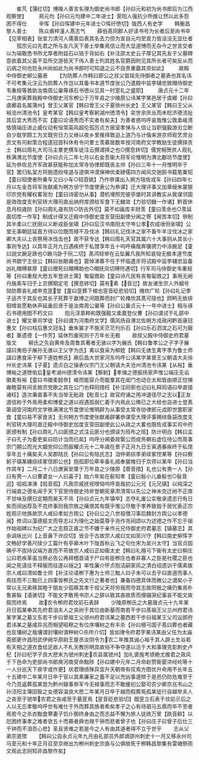 <!-- { "loadSidebar": true } -->
　　崔芃【蒲红切】博陵人善言名理为御史尚书郎【孙曰元和初为尚书郎后为江西观察使】
　　郑元均【孙曰元均建中二年进士】荥阳人强抗少所推让然以此多怨困不得仕
　　辛恽【孙曰恽建中元年进士○恽纡愤切】陇西人有史学
　　韩衡昌黎人善士
　　陈众甫梓潼人髙志气
　　薛伯髙同郡人好读书号为长者后至尚书卒【见宰相表】张宣力清河人儒善后表其名去力但为宣自元均至宣力皆没没无显仕者
　　孤宗元曰先君之所与友凡天下善士举集焉信让而大显道博而无杂今之世言交者以为端敢悉书所尤厚者附兹石以铭于背如右【补注邵太史云子厚记其先友于父墓碑意欲着其父虽不显所交游皆天下伟人善士列其姓名官爵因附见其所长者可矣反从而讥病之何也贬永州尚如此为尚书郎时可知退之云不自贵重葢其资如此】
　　故殿中侍御史柳公墓表
　　【为防葬人作韩曰即公之叔父尝铭先侍御者之墓表也其名讳不可考集元注云为防葬人作岂以其备书本道节度张公乃遣殿中监李辅忠致赗侍御史韦重规等救助汝南周公巢等琢石书徳以见其一时窆礼之盛耶】
　　唐贞元十二年二月庚寅葬我殿中侍御史河东栁公于万年县之少陵原公讳某字某邑居于虞郷【孙曰虞郷县名属蒲州】曾王父某官【韩曰曾王父子夏徐州长史】王父某官【韩曰王父从裕沧州清池令】皇考某官【韩曰皇考察躬湖州徳清令】奕世余庆丛而未稔济德流祉其后宜大秀而不实【童曰论语秀而不实者有矣夫】为善者惑呜呼哀哉惟公敦柔峻清恪慎端庄进止威仪动有恒常英风超伦孤厉贞方居室孝悌与人信让当职强毅游刃立断自少耽学颇工为文既穷日力又继以夜乡里推择敦迫上道乃与计偕来游京师观艺灵台贡文有司射策合程遂冠首科休有令问羣士羡慕居数年授河南府文学教励生徒撰择贡士【韩曰周礼大司马主羣吏撰车徒注云撰谓择之也○撰息转切】儒党相贺庶人观礼秩满渭北节度使【孙曰贞元二年七月以右金吾衞大将军论惟明为渭北鄜坊节度使】延为叅佐总齐军政甚获能称加太常寺协律郎既丧主帅【孙曰三年十一月惟明卒于官】罢归私室方将脱遗纷埃退与道俱冲漠保神优柔肄儒四方闻风交驰鹄书载笔乗轺【童曰轺使者所乗车又曰小车○轺音姚】乃作叅谋出入朔方陪佐戎车【孙曰四年七月以左金吾将军张献甫为朔方邠宁节度使表公为叅谋】迁大理评事又加章绶朱裳银印宗党有耀权畧宻勿【童曰诗密勿从事】潜机埋照完彼亭堡时其讲教实从我谋邻国是效改度支判官转大理司直出纳府库颁给军食下无雠敛【力验切雠一作诸】黔首休息月校歳防【孙曰周礼歳有防○防古外切】莫不如画库丰财羡【童曰羡余也○羡延面切库一作军】制成计得又迁殿中侍御史度支营田副使分阃之寄【阃苦本切】叅制其半柔以仁抚刚以义断戎臣坐啸【孙曰后汉书南阳太守岑公孝农成瑨但坐啸】公堂无事朝廷延首方待以位既而禄不及伐冰【韩曰礼记伐冰之家不畜牛羊注伐冰之家卿大夫以上丧祭用冰伐击也】政不获专达【韩曰周礼天官其属六十大事则从其长小事则专达】以其年正月九日遇疾终于私馆享年五十呜呼痛哉奔骥骋力中涂踠足【童曰説文踠足跌也○踠乌卧于阮二切】髙鸿轻举在云坠翼凡我所知哀恸无极本道节度尚书朗宁王张公【韩曰张献甫也】震悼涕慕不任于怀临遣牙将试殿中监李辅忠监备凶礼赗赙甚厚【童曰赠死曰赗赙助也○赗抚凤切赙符遇切】行军司马侍御史韦重规等【孙曰重规大厯五年登进士第】匍匐救助【童曰诗凡民有丧匍匐救之】事用无阙丹旐素车归于上京撰期定宅【撰息转切】莫有素【音愆】故友诸生宗人外姻号恸防葬哀礼咸申克窆堂【童曰窆葬下棺也窆音砭悲验切】掩坎广轮【孙曰礼记季子适齐于其反也其长子死葬于嬴博之间既葬而封广轮掩坎其髙可隐也】顾眄无依徘徊增哀愿勒休声延垂后贤于是汝南周公巢等【孙曰公巢贞元十一年中进士】相与琢石书德用图不朽文曰
　　抱元淳禀粹和既强毅又柔嘉登仪曹【孙曰谓试于礼部中进士】耀文章司学徒【孙曰谓为河南府文学】儒风扬自渭北佐朔方戎政闲黔首康冠惠文【孙曰柱后惠文冠名】垂朱裳才不施天茫茫刋乐石【孙曰乐石泗滨之石可为磬者】篆遗德【一作芳】延休烈垂宪则于万年长无极
　　故叔父殿中侍御史府君墓版文
　　柳氏之先自黄帝及周鲁其著者无骇以字为展氏【韩曰鲁孝公之子字子展諡曰夷伯子展孙无骇以王父字为氏】禽以食采为柳姓【韩曰无骇生禽字季为鲁士师諡曰惠食采于柳下遂姓栁氏】厥后昌大世家河东呜呼公讳某字某曾王父朝请大夫徐州长史讳某【子夏】遗贞白之操表仪宗门王父朝请大夫沧州清池令讳某【从裕】垂博裕之道啓佑后皇考湖州德清令讳某【察躬】孝悌之德振扬家声惟公端庄无谄徽柔有裕【童曰书徽柔懿恭】峻而能容介而能羣其在闺门也动合太和皆由顺正恺悌雍睦莫有间言故宗党歌之其在公门也释囘措枉【补注囘邪也记曰礼释囘语曰举直错诸枉】造次秉直事不失当举无秕政【秕音匕】故官府诵之用冲退径尽之志以正友道信称于外焉用柔和博爱之道以视遇孤弱仁着于内焉此公脩已之大经也自进士登髙第调受河南府文学秩满渭北节度使论惟明辟为从事受太常寺协律郎元戎即世罢职家食【童曰易不家食吉】无何朔方节度使张献甫辟署叅谋受大理评事赐绯鱼袋改度支判官转大理司直迁殿中侍御史加度支营田副使此公从政之大畧也既佐戎事实司中府匪颁有制【孙曰周礼八曰匪颁之式注云匪分也颁读为班布之班】防计明白【韩曰孟子曰孔子为委吏矣曰防计当而已矣】呜呼分阃委政繄公而成务朝右虚位待公而周事宗门期公而光大姻党仰公而振耀贞元十二年歳在景子正月九日壬寅遇暴疾终于私馆享年五十痛矣夫人吴郡陆氏【孙曰公有陆氏志】洎仲弟综季弟续冢侄某等【孙曰察躬子镇某纁综续冢侄即公也】抱孤即位牵率备礼祗奉裳帷归于京师以某年【孙曰当作其年】二月二十八日庚寅安厝于万年县之少陵原【厝音措】礼也公有男一人【孙曰有男一人曰曹婆女一人曰喜子】始六年矣在髫知孝【童曰髫小儿垂髫也○髫音迢】呱呱涕洟【呱音孤】凡我宗戚抚视增恸呜呼哀哉初公元兄【元兄镇】以纯深之行端直之德名闻于天下官至侍御史持斧登朝宪章肃清常以先公之神未克迁祔不正席不甘味及撰日定期而昊天不吊【孙曰贞元九年镇卒】志夺礼废公实敬承遗志行有日矣而闵凶荐及不克终事则我宗族之痛恨其有既乎惟公尽敬于孝养致毁于居忧表正宗姓观示他族故宗人咸曰孝如方舆公【孙曰公之八世祖僧习事后魏封方舆公以孝德闻】修词以藻德振文而导志以为理化之始莫尊乎尧作尧祠颂以为述德之作不忘于祖作始祖碑以为纪广大之志叙正直之节不嫌于亲作元兄侍御史府君墓志【镇墓志】其余讽咏比兴【上音鼻下许应切】皆合于古故宗人咸曰文如吴兴守【韩曰南史柳恽字文畅好学善尺牍少工篇什有亭皋木叶下陇首秋云飞之句仕宋为吴兴太守】当官贞固确乎不拔持议端方直而不苛故宗人咸曰正如衞太史【韩曰礼檀弓下衞有太史曰柳庄公曰若疾革虽当祭必告公再拜稽首请于尸曰有臣栁庄也者非寡人之臣是社稷之臣也闻之死请往不释服而往遂以襚之】率性廉介怀贞抱洁嗣家风之清白绍遗训于儒素故宗人咸曰清如鲁士师【补注论语栁下惠为士师三黜人曰子未可以去乎曰直道而事人焉往而不三黜已上四事皆栁氏之先文行之著者也】兼备四德具体而微公之谓矣小子常以无兄弟移其睦于朋友少孤移其孝于叔父天将穷我而夺其志故罔极之痛仍集焉朴鲁甚騃【语骇切】不能文字敢用书宗人之辞以致其直故质而俚辍哭纪事哀不能文故叙而终焉
　　故农令栁府君坟前石表辞
　　少陵原栁氏之大墓唐贞元十九年某月日孤某奉其先府君洎夫人之丧祔于其位由新墓而南若干步曰髙祖王父兰州府君讳某字某之墓又东若干步曰曾祖王父邠州府君讳某之墓西若干步曰祖某王父司议郎府君讳某之墓咸异兆而相望昭穆之有位序壤树之有丰杀【孙曰檀弓国子髙曰葬也者藏也反壤树之哉壤谓封壤树谓种树○杀所介切】皆如律令府君字某讳某由父任为太庙斋郎更许昌阳武伊阙华原尉王屋丞汝阴令为农二年推其诚心裕于其人辟土生谷若有天相之道衣食给足故人不札天教厉明具故俗不争夺遂以洽于大和事理克彰刺史卢杞【孙曰杞字子良大厯末为虢州刺史农县属虢州】加礼褒旌考绩絶尤推君之政风于下邑命为吏部尚书郎庾河南受命黜陟【孙曰建中元年二月命赵赞衞晏洪经纶等十一人分巡天下庾字或作更】状君理绩殊异宜升天朝帝有叹焉方图优升命用不长年五十五建中二年某月日卒于官以其素廉家之蓄不足以充凶事遂殡于是邑仍防危难至于今乃克返葬孤某尝为黔州録事叅军今无禄事而志不敢缓初公娶司农少卿京兆韦山之孙泾阳主簿回智之女德容温良大厯二年某月日卒于越而假葬焉孤某徒行自越举夫人之丧至于虢举农君之丧咸至于墓窆焉【窆音砭悲验切】既窆立石表于坟前示后之人以无忘孝敬呜呼世有难仕于外而葬其族者希矣孝子之心有待驷马五鼎而卒不至者焉若今之杀衣黜食寒妻子饥仆御终身由之而志益不懈为旅人徒跣万里【跣音鲜】以厄困终事孝之难者欤五十而慕者舜也禄千钟而悲者曾子也【孙曰庄子曰曾子后仕三千钟而不洎吾心悲】圣且贤难之若是今之人有由其道者得不立于世乎
　　志从父弟宗直殡
　　【韩曰公自永贞元年九月由礼部员外郎谪邵州刺史十一月又移永州司马至元和十年正月召至京继出为栁州刺史宗直与公俱故死于栁韩昌黎集有雷塘祭雨文观此志则知非昌黎作矣】
